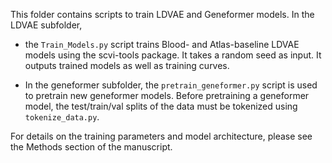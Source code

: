 This folder contains scripts to train LDVAE and Geneformer models. In the LDVAE subfolder, 

- the `Train_Models.py` script trains Blood- and Atlas-baseline LDVAE models using the scvi-tools package. It takes a random seed as input. It outputs trained models as well as training curves. 

- In the geneformer subfolder, the `pretrain_geneformer.py` script is used to pretrain new geneformer models. Before pretraining a geneformer model, the test/train/val splits of the data must be tokenized using `tokenize_data.py`.

For details on the training parameters and model architecture, please see the Methods section of the manuscript.
